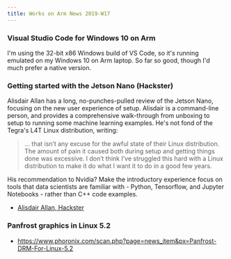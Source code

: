 ```yaml
---
title: Works on Arm News 2019-W17
---
```


### Visual Studio Code for Windows 10 on Arm

I'm using the 32-bit x86 Windows build of VS Code, so
it's running emulated on my Windows 10 on Arm laptop.
So far so good, though I'd much prefer a native version.

### Getting started with the Jetson Nano (Hackster)

Alisdair Allan has a long, no-punches-pulled review
of the Jetson Nano, focusing on the new user experience
of setup. Alisdair is a command-line person, and provides
a comprehensive walk-through from unboxing to setup to
running some machine learning examples. He's not fond
of the Tegra's L4T Linux distribution, writing:

> ... that isn’t any excuse for the awful state of their Linux distribution. The amount of pain it caused both during setup and getting things done was excessive. I don’t think I’ve struggled this hard with a Linux distribution to make it do what I want it to do in a good few years.

His recommendation to Nvidia? Make the introductory experience
focus on tools that data scientists are familiar with - Python,
Tensorflow, and Jupyter Notebooks - rather than C++ code examples.

* [Alisdair Allan, Hackster](https://blog.hackster.io/getting-started-with-the-nvidia-jetson-nano-developer-kit-43aa7c298797)


### Panfrost graphics in Linux 5.2

* https://www.phoronix.com/scan.php?page=news_item&px=Panfrost-DRM-For-Linux-5.2